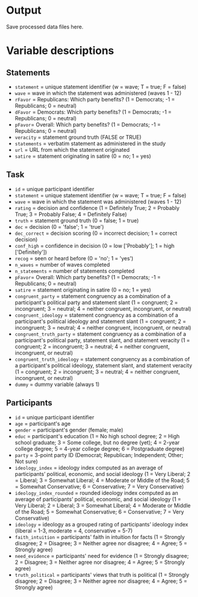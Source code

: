# Output


Save processed data files here.


# Variable descriptions


## Statements

- `statement` = unique statement identifier (w = wave; T = true; F = false)
- `wave` = wave in which the statement was administered (waves 1 - 12)
- `rFavor` = Republicans: Which party benefits? (1 = Democrats; -1 = Republicans; 0 = neutral)
- `dFavor` = Democrats: Which party benefits? (1 = Democrats; -1 = Republicans; 0 = neutral)
- `pFavor`= Overall: Which party benefits? (1 = Democrats; -1 = Republicans; 0 = neutral)
- `veracity` = statement ground truth (FALSE or TRUE)
- `statements` = verbatim statement as administered in the study
- `url` = URL from which the statement originated
- `satire` = statement originating in satire (0 = no; 1 = yes)


## Task

- `id` = unique participant identifier
- `statement` = unique statement identifier (w = wave; T = true; F = false)
- `wave` = wave in which the statement was administered (waves 1 - 12)
- `rating` = decision and confidence (1 = Definitely True; 2 = Probably True; 3 = Probably False; 4 = Definitely False)
- `truth` = statement ground truth (0 = false; 1 = true)
- `dec` = decision (0 = 'false'; 1 = 'true')
- `dec_correct` = decision scoring (0 = incorrect decision; 1 = correct decision)
- `conf_high` = confidence in decision (0 = low ['Probably']; 1 = high ['Definitely'])
- `recog` = seen or heard before (0 = 'no'; 1 = 'yes')
- `n_waves` = number of waves completed
- `n_statements` = number of statements completed
- `pFavor`= Overall: Which party benefits? (1 = Democrats; -1 = Republicans; 0 = neutral)
- `satire` = statement originating in satire (0 = no; 1 = yes)
- `congruent_party` = statement congruency as a combination of a participant's political party and statement slant (1 = congruent; 2 = incongruent; 3 = neutral; 4 = neither congruent, incongruent, or neutral)
- `congruent_ideology` = statement congruency as a combination of a participant's political ideology and statement slant (1 = congruent; 2 = incongruent; 3 = neutral; 4 = neither congruent, incongruent, or neutral)
- `congruent_truth_party` = statement congruency as a combination of a participant's political party, statement slant, and statement veracity (1 = congruent; 2 = incongruent; 3 = neutral; 4 = neither congruent, incongruent, or neutral)
- `congruent_truth_ideology` = statement congruency as a combination of a participant's political ideology, statement slant, and statement veracity (1 = congruent; 2 = incongruent; 3 = neutral; 4 = neither congruent, incongruent, or neutral)
- `dummy` = dummy variable (always 1)


## Participants

- `id` = unique participant identifier
- `age` = participant's age
- `gender` = participant's gender (female; male)
- `educ` = participant's education (1 = No high school degree; 2 = High school graduate; 3 = Some college, but no degree (yet); 4 = 2-year college degree; 5 = 4-year college degree; 6 = Postgraduate degree)
- `party` = 3-point party ID (Democrat; Republican; Independent; Other; Not sure)
- `ideology_index` = ideology index computed as an average of participants’ political, economic, and social ideology (1 = Very Liberal; 2 = Liberal; 3 = Somewhat Liberal; 4 = Moderate or Middle of the Road; 5 = Somewhat Conservative; 6 = Conservative; 7 = Very Conservative)
- `ideology_index_rounded` = rounded ideology index computed as an average of participants’ political, economic, and social ideology (1 = Very Liberal; 2 = Liberal; 3 = Somewhat Liberal; 4 = Moderate or Middle of the Road; 5 = Somewhat Conservative; 6 = Conservative; 7 = Very Conservative)
- `ideology` = ideology as a grouped rating of participants’ ideology index (liberal = 1-3, moderate = 4, conservative = 5-7)
- `faith_intuition` = participants' faith in intuition for facts (1 = Strongly disagree; 2 = Disagree; 3 = Neither agree nor disagree; 4 = Agree; 5 = Strongly agree)
- `need_evidence` = participants' need for evidence (1 = Strongly disagree; 2 = Disagree; 3 = Neither agree nor disagree; 4 = Agree; 5 = Strongly agree)
- `truth_political` = participants' views that truth is political (1 = Strongly disagree; 2 = Disagree; 3 = Neither agree nor disagree; 4 = Agree; 5 = Strongly agree)
